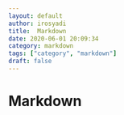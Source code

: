 ```yaml
---
layout: default
author: irosyadi
title:  Markdown
date: 2020-06-01 20:09:34
category: markdown
tags: ["category", "markdown"]
draft: false
---
```


# Markdown

